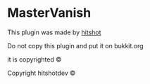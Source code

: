 MasterVanish
============

This plugin was made by [hitshot](http://dev.bukkit.org/profiles/hitshot/)

Do not copy this plugin and put it on bukkit.org 

it is copyrighted ©





Copyright hitshotdev ©
